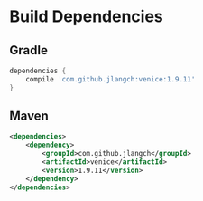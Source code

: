 # Build Dependencies


## Gradle

```groovy
dependencies {
    compile 'com.github.jlangch:venice:1.9.11'
}
```

## Maven

```xml
<dependencies>
    <dependency>
        <groupId>com.github.jlangch</groupId>
        <artifactId>venice</artifactId>
        <version>1.9.11</version>
    </dependency>
</dependencies>
```
